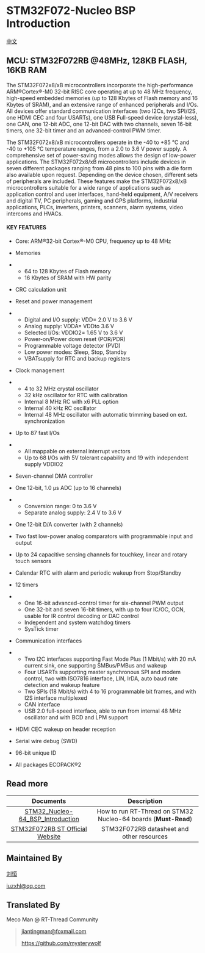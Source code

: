 # STM32F072-Nucleo BSP Introduction

[中文](README_zh.md) 

## MCU: STM32F072RB @48MHz, 128KB FLASH,  16KB RAM

The STM32F072x8/xB microcontrollers incorporate the high-performance ARM®Cortex®-M0 32-bit RISC core operating at up to 48 MHz frequency, high-speed embedded memories (up to 128 Kbytes of Flash memory and 16 Kbytes of SRAM), and an extensive range of enhanced peripherals and I/Os. All devices offer standard communication interfaces (two I2Cs, two SPI/I2S, one HDMI CEC and four USARTs), one USB Full-speed device (crystal-less), one CAN, one 12-bit ADC, one 12-bit DAC with two channels, seven 16-bit timers, one 32-bit timer and an advanced-control PWM timer.

The STM32F072x8/xB microcontrollers operate in the -40 to +85 °C and -40 to +105 °C temperature ranges, from a 2.0 to 3.6 V power supply. A comprehensive set of power-saving modes allows the design of low-power applications.
The STM32F072x8/xB microcontrollers include devices in seven different packages ranging from 48 pins to 100 pins with a die form also available upon request. Depending on the device chosen, different sets of peripherals are included.
These features make the STM32F072x8/xB microcontrollers suitable for a wide range of applications such as application control and user interfaces, hand-held equipment, A/V receivers and digital TV, PC peripherals, gaming and GPS platforms, industrial applications, PLCs, inverters, printers, scanners, alarm systems, video intercoms and HVACs.

#### KEY FEATURES

- Core: ARM®32-bit Cortex®-M0 CPU, frequency up to 48 MHz

- Memories

- - 64 to 128 Kbytes of Flash memory
  - 16 Kbytes of SRAM with HW parity

- CRC calculation unit

- Reset and power management

- - Digital and I/O supply: VDD= 2.0 V to 3.6 V
  - Analog supply: VDDA= VDDto 3.6 V
  - Selected I/Os: VDDIO2= 1.65 V to 3.6 V
  - Power-on/Power down reset (POR/PDR)
  - Programmable voltage detector (PVD)
  - Low power modes: Sleep, Stop, Standby
  - VBATsupply for RTC and backup registers

- Clock management

- - 4 to 32 MHz crystal oscillator
  - 32 kHz oscillator for RTC with calibration
  - Internal 8 MHz RC with x6 PLL option
  - Internal 40 kHz RC oscillator
  - Internal 48 MHz oscillator with automatic trimming based on ext. synchronization

- Up to 87 fast I/Os

- - All mappable on external interrupt vectors
  - Up to 68 I/Os with 5V tolerant capability and 19 with independent supply VDDIO2

- Seven-channel DMA controller

- One 12-bit, 1.0 μs ADC (up to 16 channels)

- - Conversion range: 0 to 3.6 V
  - Separate analog supply: 2.4 V to 3.6 V

- One 12-bit D/A converter (with 2 channels)

- Two fast low-power analog comparators with programmable input and output

- Up to 24 capacitive sensing channels for touchkey, linear and rotary touch sensors

- Calendar RTC with alarm and periodic wakeup from Stop/Standby

- 12 timers

- - One 16-bit advanced-control timer for six-channel PWM output
  - One 32-bit and seven 16-bit timers, with up to four IC/OC, OCN, usable for IR control decoding or DAC control
  - Independent and system watchdog timers
  - SysTick timer

- Communication interfaces

- - Two I2C interfaces supporting Fast Mode Plus (1 Mbit/s) with 20 mA current sink, one supporting SMBus/PMBus and wakeup
  - Four USARTs supporting master synchronous SPI and modem control, two with ISO7816 interface, LIN, IrDA, auto baud rate detection and wakeup feature
  - Two SPIs (18 Mbit/s) with 4 to 16 programmable bit frames, and with I2S interface multiplexed
  - CAN interface
  - USB 2.0 full-speed interface, able to run from internal 48 MHz oscillator and with BCD and LPM support

- HDMI CEC wakeup on header reception

- Serial wire debug (SWD)

- 96-bit unique ID

- All packages ECOPACK®2



## Read more

|                          Documents                           |                         Description                          |
| :----------------------------------------------------------: | :----------------------------------------------------------: |
| [STM32_Nucleo-64_BSP_Introduction](../docs/STM32_Nucleo-64_BSP_Introduction.md) | How to run RT-Thread on STM32 Nucleo-64 boards (**Must-Read**) |
| [STM32F072RB ST Official Website](https://www.st.com/content/st_com/en/products/microcontrollers-microprocessors/stm32-32-bit-arm-cortex-mcus/stm32-mainstream-mcus/stm32f0-series/stm32f0x2/stm32f072rb.html#documentation) |          STM32F072RB datasheet and other resources           |



## Maintained By

[刘恒](https://github.com/lhxzui)

iuzxhl@qq.com



## Translated By

Meco Man @ RT-Thread Community

> jiantingman@foxmail.com 
>
> https://github.com/mysterywolf